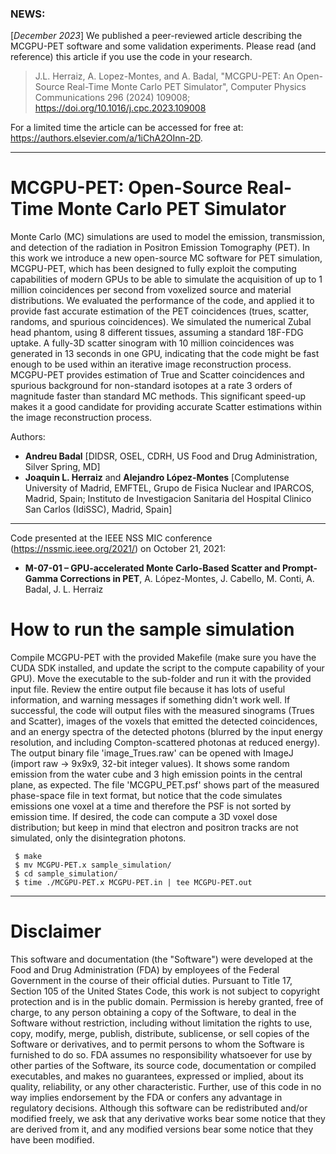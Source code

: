 ### NEWS:
[_December 2023_] We published a peer-reviewed article describing the MCGPU-PET software and some validation experiments.
Please read (and reference) this article if you use the code in your research.

> J.L. Herraiz, A. Lopez-Montes, and A. Badal, "MCGPU-PET: An Open-Source Real-Time Monte Carlo PET Simulator", Computer Physics Communications 296 (2024) 109008; https://doi.org/10.1016/j.cpc.2023.109008

For a limited time the article can be accessed for free at: https://authors.elsevier.com/a/1iChA2OInn-2D.

------------


# MCGPU-PET: Open-Source Real-Time Monte Carlo PET Simulator

Monte Carlo (MC) simulations are used to model the emission, transmission, and detection of the radiation in Positron Emission Tomography (PET). In this work we introduce a new open-source MC software for PET simulation, MCGPU-PET, which has been designed to fully exploit the computing capabilities of modern GPUs to be able to simulate the acquisition of up to 1 million coincidences per second from voxelized source and material distributions. We evaluated the performance of the code, and applied it to provide fast accurate estimation of the PET coincidences (trues, scatter, randoms, and spurious coincidences). We simulated the numerical Zubal head phantom, using 8 different tissues, assuming a standard 18F-FDG uptake. A fully-3D scatter sinogram with 10 million coincidences was generated in 13 seconds in one GPU, indicating that the code might be fast enough to be used within an iterative image reconstruction process. MCGPU-PET provides estimation of True and Scatter coincidences and spurious background for non-standard isotopes at a rate 3 orders of magnitude faster than standard MC methods. This significant speed-up makes it a good candidate for providing accurate Scatter estimations within the image reconstruction process.

Authors:


- **Andreu Badal** [DIDSR, OSEL, CDRH, US Food and Drug Administration, Silver Spring, MD]
- **Joaquin L. Herraiz** and  **Alejandro López-Montes** [Complutense University of Madrid, EMFTEL, Grupo de Fisica Nuclear and IPARCOS, Madrid, Spain; Instituto de Investigacion Sanitaria del Hospital Clinico San Carlos (IdiSSC), Madrid, Spain]

---

Code presented at the IEEE NSS MIC conference (https://nssmic.ieee.org/2021/) on October 21, 2021:

- **M-07-01 – GPU-accelerated Monte Carlo-Based Scatter and Prompt-Gamma Corrections in PET**, A. López-Montes, J. Cabello, M. Conti, A. Badal, J. L. Herraiz


# How to run the sample simulation
Compile MCGPU-PET with the provided Makefile (make sure you have the CUDA SDK installed, and update the script to the compute capability of your GPU). Move the executable to the sub-folder and run it with the provided input file. Review the entire output file because it has lots of useful information, and warning messages if something didn't work well. If successful, the code will output files with the measured sinograms (Trues and Scatter), images of the voxels that emitted the detected coincidences, and an energy spectra of the detected photons (blurred by the input energy resolution, and including Compton-scattered photonas at reduced energy). 
The output binary file 'image_Trues.raw' can be opened with ImageJ (import raw -> 9x9x9, 32-bit integer values). It shows some random emission from the water cube and 3 high emission points in the central plane, as expected. The file 'MCGPU_PET.psf' shows part of the measured phase-space file in text format, but notice that the code simulates emissions one voxel at a time and therefore the PSF is not sorted by emission time.
If desired, the code can compute a 3D voxel dose distribution; but keep in mind that electron and positron tracks are not simulated, only the disintegration photons. 

     $ make 
     $ mv MCGPU-PET.x sample_simulation/
     $ cd sample_simulation/
     $ time ./MCGPU-PET.x MCGPU-PET.in | tee MCGPU-PET.out



---

# Disclaimer
This software and documentation (the "Software") were developed at the Food and Drug Administration (FDA) by employees of the Federal Government in the course of their official duties. Pursuant to Title 17, Section 105 of the United States Code, this work is not subject to copyright protection and is in the public domain. Permission is hereby granted, free of charge, to any person obtaining a copy of the Software, to deal in the Software without restriction, including without limitation the rights to use, copy, modify, merge, publish, distribute, sublicense, or sell copies of the Software or derivatives, and to permit persons to whom the Software is furnished to do so. FDA assumes no responsibility whatsoever for use by other parties of the Software, its source code, documentation or compiled executables, and makes no guarantees, expressed or implied, about its quality, reliability, or any other characteristic. Further, use of this code in no way implies endorsement by the FDA or confers any advantage in regulatory decisions. Although this software can be redistributed and/or modified freely, we ask that any derivative works bear some notice that they are derived from it, and any modified versions bear some notice that they have been modified.
